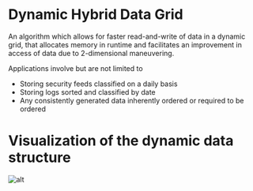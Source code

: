 # Dynamic Hybrid Data Grid

An algorithm which allows for faster read-and-write of data in a dynamic grid, that allocates memory in runtime and facilitates an improvement in access of data due to 2-dimensional maneuvering. 

Applications involve but are not limited to
* Storing security feeds classified on a daily basis 
* Storing logs sorted and classified by date 
* Any consistently generated data inherently ordered or required to be ordered 


# Visualization of the dynamic data structure
![alt](https://i.imgur.com/aLh1Ax2.png)
